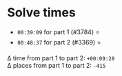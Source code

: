 # Solve times

- `00:39:09` for part 1 (#3784) ⭐️
- `00:48:37` for part 2 (#3369) ⭐️

Δ time from part 1 to part 2: `+00:09:28`  
Δ places from part 1 to part 2: `-415`
